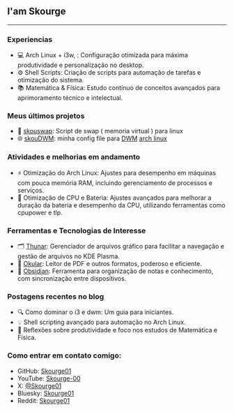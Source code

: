 ## I'am Skourge 

- - - 
### Experiencias
- 💻 Arch Linux + i3w, : Configuração otimizada para máxima produtividade e personalização no desktop.
- ⚙️ Shell Scripts: Criação de scripts para automação de tarefas e otimização do sistema.
- 📚 Matemática & Física: Estudo contínuo de conceitos avançados para aprimoramento técnico e intelectual.

### Meus últimos projetos
- 🔧 [skouswap](https://github.com/Skourge01/skouswap): Script de swap ( memoria virtual ) para linux
- 🌐 [skouDWM](https://github.com/Skourge01/skouDWM): minha config file para [DWM](https://dwm.suckless.org/) [arch linux](https://github.com/archlinux) 

### Atividades e melhorias em andamento
- ⚡ Otimização do Arch Linux: Ajustes para desempenho em máquinas com pouca memória RAM, incluindo gerenciamento de processos e serviços.
- 🔋 Otimização de CPU e Bateria: Ajustes avançados para melhorar a duração da bateria e desempenho da CPU, utilizando ferramentas como cpupower e tlp.

### Ferramentas e Tecnologias de Interesse
- 🗂️ [Thunar](https://github.com/xfce-mirror/thunar): Gerenciador de arquivos gráfico para facilitar a navegação e gestão de arquivos no KDE Plasma.
- 📖 [Okular](https://github.com/KDE/okular): Leitor de PDF e outros formatos, poderoso e eficiente.
- 📝 [Obsidian](https://github.com/obsidianmd): Ferramenta para organização de notas e conhecimento, com sincronização entre dispositivos.

### Postagens recentes no blog
- 🔍 Como dominar o i3 e dwm: Um guia para iniciantes.
- 💡 Shell scripting avançado para automação no Arch Linux.
- 🧠 Reflexões sobre produtividade e foco nos estudos de Matemática e Física.

### Como entrar em contato comigo:

- GitHub: [Skourge01](https://github.com/Skourge01)
- YouTube: [Skourge-00](https://www.youtube.com/@Skourge-00)
- X: [@Skourge01](https://x.com/Skourge01)
- Bluesky: [Skourge01](https://bsky.app/)
- Reddit: [Skourge01](https://www.reddit.com/u/Skourge01/s/ZqGtT4nwF2)
